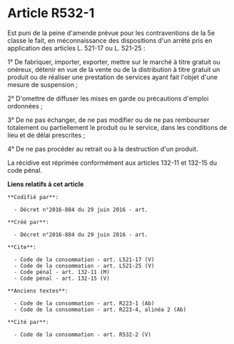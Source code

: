 # Article R532-1

Est puni de la peine d'amende prévue pour les contraventions de la 5e classe le fait, en méconnaissance des dispositions d'un
arrêté pris en application des articles L. 521-17 ou L. 521-25 : 

1° De fabriquer, importer, exporter, mettre sur le marché à titre gratuit ou onéreux, détenir en vue de la vente ou de la
distribution à titre gratuit un produit ou de réaliser une prestation de services ayant fait l'objet d'une mesure de
suspension ; 

2° D'omettre de diffuser les mises en garde ou précautions d'emploi ordonnées ; 

3° De ne pas échanger, de ne pas modifier ou de ne pas rembourser totalement ou partiellement le produit ou le service, dans
les conditions de lieu et de délai prescrites ; 

4° De ne pas procéder au retrait ou à la destruction d'un produit. 

La récidive est réprimée conformément aux articles 132-11 et 132-15 du code pénal.

**Liens relatifs à cet article**

	**Codifié par**:

	  - Décret n°2016-884 du 29 juin 2016 - art.

	**Créé par**:

	  - Décret n°2016-884 du 29 juin 2016 - art.

	**Cite**:

	  - Code de la consommation - art. L521-17 (V)
	  - Code de la consommation - art. L521-25 (V)
	  - Code pénal - art. 132-11 (M)
	  - Code pénal - art. 132-15 (V)

	**Anciens textes**:

	  - Code de la consommation - art. R223-1 (Ab)
	  - Code de la consommation - art. R223-4, alinéa 2 (Ab)

	**Cité par**:

	  - Code de la consommation - art. R532-2 (V)
